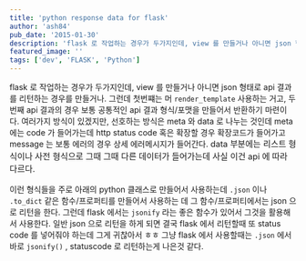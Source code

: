 ```yaml
---
title: 'python response data for flask'
author: 'ash84'
pub_date: '2015-01-30'
description: 'flask 로 작업하는 경우가 두가지인데, view 를 만들거나 아니면 json 형태로 api 결과를 리턴하는 경우를 만들거나. 그런데 첫번쨰는 머 `render_template` 사용하는 거고, 두번째 api 결과의 경우 보통 공통적인 api 결과 형식/포맷을 만들어서 반환하기 마련이다. 여러가지 방식이 있겠지만, 선호하는 방식은 meta 와 data 로 나누는 것인데 meta 에는 code 가 들어가는데 http status code 혹은 확장할 경우 확장코드가 들어가고 message 는 보통 에러의 경우 상세 에러메시지가 들어'
featured_image: ''
tags: ['dev', 'FLASK', 'Python']
---
```


flask 로 작업하는 경우가 두가지인데, view 를 만들거나 아니면 json 형태로 api 결과를 리턴하는 경우를 만들거나. 그런데 첫번쨰는 머 `render_template` 사용하는 거고, 두번째 api 결과의 경우 보통 공통적인 api 결과 형식/포맷을 만들어서 반환하기 마련이다. 여러가지 방식이 있겠지만, 선호하는 방식은 meta 와 data 로 나누는 것인데 meta 에는 code 가 들어가는데 http status code 혹은 확장할 경우 확장코드가 들어가고 message 는 보통 에러의 경우 상세 에러메시지가 들어간다. </span><span style="font-size: 11pt; line-height: 1.5;">data 부분에는 리스트 형식이나 사전 형식으로 그때 그때 다른 데이터가 들어가는데 사실 이건 api 에 따라 다르다. 

이런 형식들을 주로 아래의 python 클래스로 만들어서 사용하는데 `.json` 이나 `.to_dict` 같은 함수/프로퍼티를 만들어서 사용하는 데 그 함수/프로퍼티에서는 json 으로 리턴을 한다. 그런데 flask 에서는 `jsonify` 라는 좋은 함수가 있어서 그것을 활용해서 사용한다. 일반 json 으로 리턴을 하게 되면 결국 flask 에서 리턴할때 또 status code 를 넣어줘야 하는데 그게 귀찮아서 ㅎㅎ 그냥 flask 에서 사용할때는 `.json` 에서 바로 `jsonify()` , statuscode 로 리턴하는게 나은것 같다.  
 
<script src="https://gist.github.com/AhnSeongHyun/f28cd88f6bc01e2b2a3a.js"></script>

 
